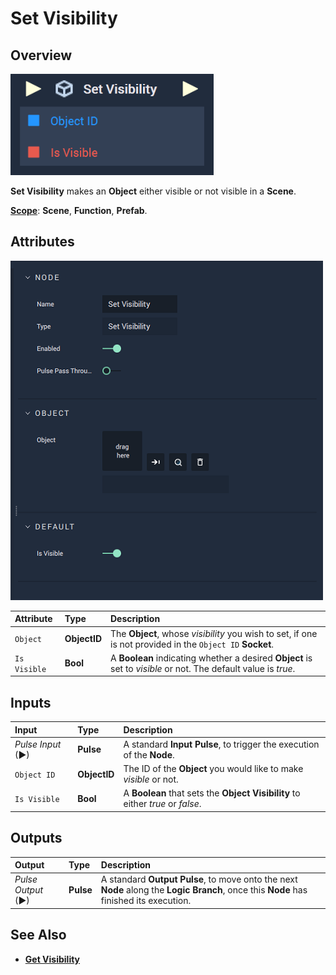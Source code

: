 # Set Visibility

## Overview

![The Set Visibility Node.](../../../.gitbook/assets/setvisibilityupdatedimage.png)

**Set Visibility** makes an **Object** either visible or not visible in a **Scene**.

[**Scope**](../../overview.md#scopes): **Scene**, **Function**, **Prefab**.

## Attributes

![The Set Visibility Node Attributes.](../../../.gitbook/assets/node-set-visibility-attr.png)

| Attribute | Type | Description |
| :--- | :--- | :--- |
| `Object` | **ObjectID** | The **Object**, whose _visibility_ you wish to set, if one is not provided in the `Object ID` **Socket**. |
| `Is Visible` | **Bool** | A **Boolean** indicating whether a desired **Object** is set to _visible_ or not. The default value is _true_. |

## Inputs

| Input | Type | Description |
| :--- | :--- | :--- |
| _Pulse Input_ \(►\) | **Pulse** | A standard **Input Pulse**, to trigger the execution of the **Node**. |
| `Object ID` | **ObjectID** | The ID of the **Object** you would like to make _visible_ or not. |
| `Is Visible` | **Bool** | A **Boolean** that sets the **Object** **Visibility** to either _true_ or _false_. |

## Outputs

| Output | Type | Description |
| :--- | :--- | :--- |
| _Pulse Output_ \(►\) | **Pulse** | A standard **Output Pulse**, to move onto the next **Node** along the **Logic Branch**, once this **Node** has finished its execution. |

## See Also

* [**Get Visibility**](get-visibility.md)

